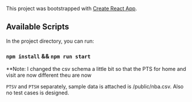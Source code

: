 This project was bootstrapped with [Create React App](https://github.com/facebook/create-react-app).

## Available Scripts

In the project directory, you can run:

### `npm install` && `npm run start`

**Note: I changed the csv schema a little bit so that the PTS for home and visit are now different theu are now

`PTSV` and `PTSH` separately, sample data is attached is /public/nba.csv. Also no test cases is designed.